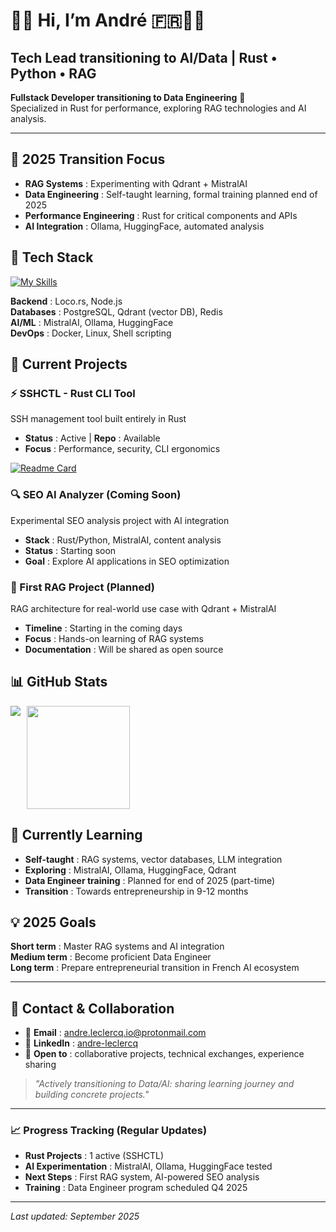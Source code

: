 # 👋🏻 Hi, I’m André 🇫🇷🐧🦀

## Tech Lead transitioning to AI/Data | Rust • Python • RAG

**Fullstack Developer transitioning to Data Engineering** 🚀  
Specialized in Rust for performance, exploring RAG technologies and AI analysis.

---

## 🎯 2025 Transition Focus

- **RAG Systems** : Experimenting with Qdrant + MistralAI 
- **Data Engineering** : Self-taught learning, formal training planned end of 2025
- **Performance Engineering** : Rust for critical components and APIs
- **AI Integration** : Ollama, HuggingFace, automated analysis

## 🔧 Tech Stack

[![My Skills](https://skillicons.dev/icons?i=linux,arch,debian,neovim,git,docker,rust,py,js,postgres,nodejs&theme=light)](https://skillicons.dev)

**Backend** : Loco.rs, Node.js  
**Databases** : PostgreSQL, Qdrant (vector DB), Redis  
**AI/ML** : MistralAI, Ollama, HuggingFace  
**DevOps** : Docker, Linux, Shell scripting

## 🚀 Current Projects

### ⚡ SSHCTL - Rust CLI Tool
SSH management tool built entirely in Rust
- **Status** : Active | **Repo** : Available
- **Focus** : Performance, security, CLI ergonomics

[![Readme Card](https://github-readme-stats.vercel.app/api/pin/?username=AndreLeclercq&repo=sshctl&theme=calm&description_lines_count=2)](https://github.com/AndreLeclercq/sshctl)

### 🔍 SEO AI Analyzer (Coming Soon)
Experimental SEO analysis project with AI integration
- **Stack** : Rust/Python, MistralAI, content analysis
- **Status** : Starting soon
- **Goal** : Explore AI applications in SEO optimization

### 🎯 First RAG Project (Planned)
RAG architecture for real-world use case with Qdrant + MistralAI
- **Timeline** : Starting in the coming days
- **Focus** : Hands-on learning of RAG systems
- **Documentation** : Will be shared as open source

## 📊 GitHub Stats

<div style="display: flex; align-items: flex-start; gap: 10px;">
  <img src="https://github-readme-stats.vercel.app/api/top-langs/?username=andreleclercq&theme=calm&show_icons=true&hide_border=false&layout=compact" />
  <img height="165" src="https://github-readme-stats.vercel.app/api?username=andreleclercq&theme=calm&show_icons=true&hide_border=false&count_private=true" />
</div>

## 🌱 Currently Learning

- **Self-taught** : RAG systems, vector databases, LLM integration
- **Exploring** : MistralAI, Ollama, HuggingFace, Qdrant
- **Data Engineer training** : Planned for end of 2025 (part-time)
- **Transition** : Towards entrepreneurship in 9-12 months

## 💡 2025 Goals

**Short term** : Master RAG systems and AI integration  
**Medium term** : Become proficient Data Engineer  
**Long term** : Prepare entrepreneurial transition in French AI ecosystem

---

## 🤝 Contact & Collaboration

- 📧 **Email** : andre.leclercq.io@protonmail.com
- 💼 **LinkedIn** : [andre-leclercq](https://www.linkedin.com/in/andre-leclercq/)
- 🎯 **Open to** : collaborative projects, technical exchanges, experience sharing

> *"Actively transitioning to Data/AI: sharing learning journey and building concrete projects."*

---

### 📈 Progress Tracking (Regular Updates)

- **Rust Projects** : 1 active (SSHCTL)
- **AI Experimentation** : MistralAI, Ollama, HuggingFace tested
- **Next Steps** : First RAG system, AI-powered SEO analysis
- **Training** : Data Engineer program scheduled Q4 2025

---

*Last updated: September 2025*

